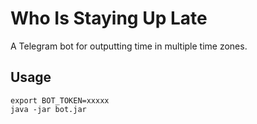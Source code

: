 # Who Is Staying Up Late

A Telegram bot for outputting time in multiple time zones.

## Usage
```shell
export BOT_TOKEN=xxxxx
java -jar bot.jar
```
